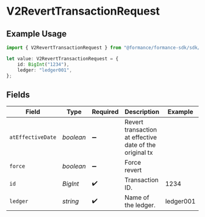# V2RevertTransactionRequest

## Example Usage

```typescript
import { V2RevertTransactionRequest } from "@formance/formance-sdk/sdk/models/operations";

let value: V2RevertTransactionRequest = {
    id: BigInt("1234"),
    ledger: "ledger001",
};
```

## Fields

| Field                                                   | Type                                                    | Required                                                | Description                                             | Example                                                 |
| ------------------------------------------------------- | ------------------------------------------------------- | ------------------------------------------------------- | ------------------------------------------------------- | ------------------------------------------------------- |
| `atEffectiveDate`                                       | *boolean*                                               | :heavy_minus_sign:                                      | Revert transaction at effective date of the original tx |                                                         |
| `force`                                                 | *boolean*                                               | :heavy_minus_sign:                                      | Force revert                                            |                                                         |
| `id`                                                    | *BigInt*                                                | :heavy_check_mark:                                      | Transaction ID.                                         | 1234                                                    |
| `ledger`                                                | *string*                                                | :heavy_check_mark:                                      | Name of the ledger.                                     | ledger001                                               |